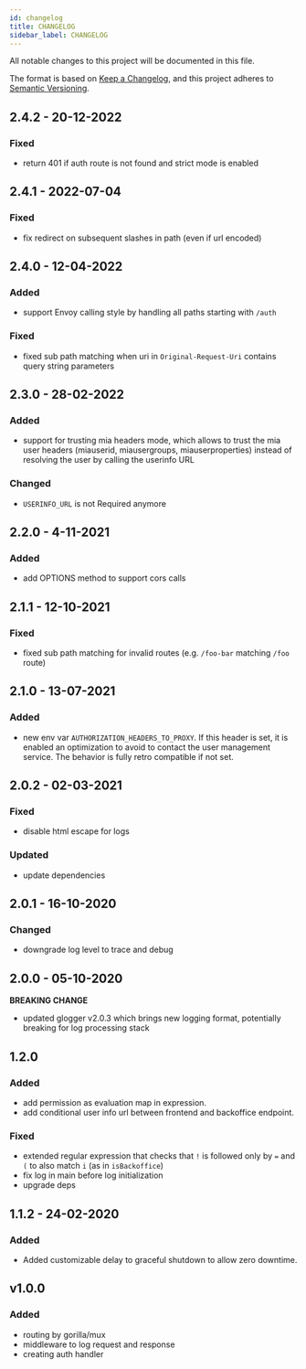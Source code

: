 ```yaml
---
id: changelog
title: CHANGELOG
sidebar_label: CHANGELOG
---
```

All notable changes to this project will be documented in this file.

The format is based on [Keep a Changelog](https://keepachangelog.com/en/1.0.0/),
and this project adheres to [Semantic Versioning](https://semver.org/spec/v2.0.0.html).

## 2.4.2 - 20-12-2022

### Fixed

- return 401 if auth route is not found and strict mode is enabled

## 2.4.1 - 2022-07-04

### Fixed

- fix redirect on subsequent slashes in path (even if url encoded)

## 2.4.0 - 12-04-2022

### Added

- support Envoy calling style by handling all paths starting with `/auth`

### Fixed

- fixed sub path matching when uri in `Original-Request-Uri` contains query string parameters

## 2.3.0 - 28-02-2022

### Added

- support for trusting mia headers mode, which allows to trust the mia user headers (miauserid, miausergroups, miauserproperties) instead of resolving the user by calling the userinfo URL

### Changed

- `USERINFO_URL` is not Required anymore

## 2.2.0 - 4-11-2021

### Added

- add OPTIONS method to support cors calls

## 2.1.1 - 12-10-2021

### Fixed

- fixed sub path matching for invalid routes (e.g. `/foo-bar` matching `/foo` route)

## 2.1.0 - 13-07-2021

### Added

- new env var `AUTHORIZATION_HEADERS_TO_PROXY`. If this header is set, it is enabled an optimization to avoid to contact the user management service. The behavior is fully retro compatible if not set.

## 2.0.2 - 02-03-2021

### Fixed

- disable html escape for logs

### Updated

- update dependencies

## 2.0.1 - 16-10-2020

### Changed

- downgrade log level to trace and debug

## 2.0.0 - 05-10-2020

**BREAKING CHANGE**
- updated glogger v2.0.3 which brings new logging format, potentially breaking for log processing stack

## 1.2.0

### Added

- add permission as evaluation map in expression.
- add conditional user info url between frontend and backoffice endpoint.

### Fixed
- extended regular expression that checks that `!` is followed only by `=` and `(` to also match `i` (as in `isBackoffice`)
- fix log in main before log initialization
- upgrade deps

## 1.1.2 - 24-02-2020

### Added

- Added customizable delay to graceful shutdown to allow zero downtime.

## v1.0.0

### Added

- routing by gorilla/mux
- middleware to log request and response
- creating auth handler
